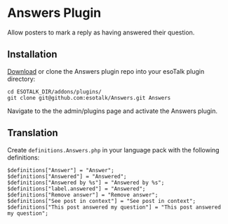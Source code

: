 # Answers Plugin

Allow posters to mark a reply as having answered their question.

## Installation

[Download](https://github.com/esotalk/Answers/archive/master.zip) or clone the Answers plugin repo into your esoTalk plugin directory:

	cd ESOTALK_DIR/addons/plugins/
	git clone git@github.com:esotalk/Answers.git Answers

Navigate to the the admin/plugins page and activate the Answers plugin.

## Translation

Create `definitions.Answers.php` in your language pack with the following definitions:

	$definitions["Answer"] = "Answer";
	$definitions["Answered"] = "Answered";
	$definitions["Answered by %s"] = "Answered by %s";
	$definitions["label.answered"] = "Answered";
	$definitions["Remove answer"] = "Remove answer";
	$definitions["See post in context"] = "See post in context";
	$definitions["This post answered my question"] = "This post answered my question";
